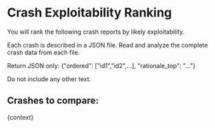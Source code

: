 # Crash Exploitability Ranking

You will rank the following crash reports by likely exploitability.

Each crash is described in a JSON file. Read and analyze the complete crash data from each file.

Return JSON only: {"ordered": ["id1","id2",...], "rationale_top": "..."}

Do not include any other text.

## Crashes to compare:

{context}
